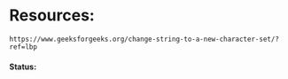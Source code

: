 # Resources: 
    https://www.geeksforgeeks.org/change-string-to-a-new-character-set/?ref=lbp
    
#### Status: 
    